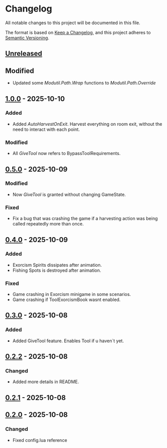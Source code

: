 # Changelog

All notable changes to this project will be documented in this file.

The format is based on [Keep a Changelog](https://keepachangelog.com/en/1.1.0/),
and this project adheres to [Semantic Versioning](https://semver.org/spec/v2.0.0.html).

## [Unreleased]

## Modified

- Updated some _Modutil.Path.Wrap_ functions to _Modutil.Path.Override_

## [1.0.0] - 2025-10-10

### Added

- Added _AutoHarvestOnExit_. Harvest everything on room exit, without the need to interact with each point.

### Modified

- All _GiveTool_ now refers to BypassToolRequirements.

## [0.5.0] - 2025-10-09

### Modified

- Now _GiveTool_ is granted without changing GameState.

### Fixed

- Fix a bug that was crashing the game if a harvesting action was being called repeatedly more than once.

## [0.4.0] - 2025-10-09

### Added

- Exorcism Spirits dissipates after animation.
- Fishing Spots is destroyed after animation.

### Fixed

- Game crashing in Exorcism minigame in some scenarios.
- Game crashing if ToolExorcismBook wasnt enabled.

## [0.3.0] - 2025-10-08

### Added

- Added GiveTool feature. Enables Tool if u haven\`t yet.

## [0.2.2] - 2025-10-08

### Changed

- Added more details in README.

## [0.2.1] - 2025-10-08

## [0.2.0] - 2025-10-08

### Changed

- Fixed config.lua reference

[unreleased]: https://github.com/lucashort7/SkipHarvestMinigames/compare/1.0.0...HEAD
[1.0.0]: https://github.com/lucashort7/SkipHarvestMinigames/compare/0.5.0...1.0.0
[0.5.0]: https://github.com/lucashort7/SkipHarvestMinigames/compare/0.4.0...0.5.0
[0.4.0]: https://github.com/lucashort7/SkipHarvestMinigames/compare/0.3.0...0.4.0
[0.3.0]: https://github.com/lucashort7/SkipHarvestMinigames/compare/0.2.2...0.3.0
[0.2.2]: https://github.com/lucashort7/SkipHarvestMinigames/compare/0.2.1...0.2.2
[0.2.1]: https://github.com/lucashort7/SkipHarvestMinigames/compare/0.2.0...0.2.1
[0.2.0]: https://github.com/lucashort7/SkipHarvestMinigames/compare/0.1.0...0.2.0
